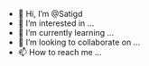- 👋 Hi, I’m @Satigd
- 👀 I’m interested in ...
- 🌱 I’m currently learning ...
- 💞️ I’m looking to collaborate on ...
- 📫 How to reach me ...

<!---
Satigd/Satigd is a ✨ special ✨ repository because its `README.md` (this file) appears on your GitHub profile.
You can click the Preview link to take a look at your changes.
--->
